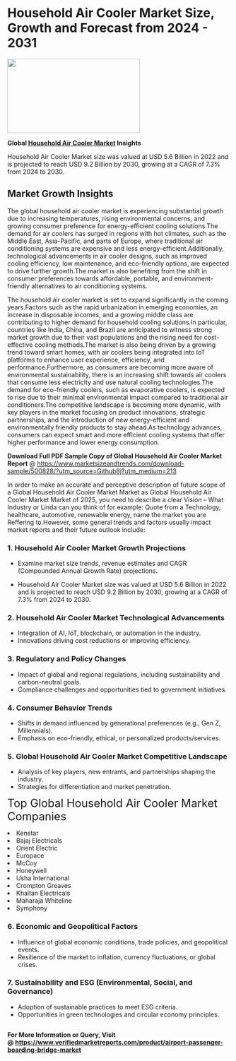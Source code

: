 <H1>Household Air Cooler Market Size, Growth and Forecast from 2024 - 2031</H1><img class="aligncenter size-medium wp-image-584254" src="https://thirdeyenews.in/wp-content/uploads/2024/09/Global-Market-Research-300x168.jpeg" alt="" width="300" height="168" /><p><strong>Global&nbsp;<a href="https://www.marketsizeandtrends.com/download-sample/500828/?utm_source=Github8j?utm_medium=213">Household Air Cooler Market</a> Insights</strong></p><p>Household Air Cooler Market size was valued at USD 5.6 Billion in 2022 and is projected to reach USD 9.2 Billion by 2030, growing at a CAGR of 7.3% from 2024 to 2030.</p><p><h2>Market Growth Insights</h2> <p>The global household air cooler market is experiencing substantial growth due to increasing temperatures, rising environmental concerns, and growing consumer preference for energy-efficient cooling solutions.The demand for air coolers has surged in regions with hot climates, such as the Middle East, Asia-Pacific, and parts of Europe, where traditional air conditioning systems are expensive and less energy-efficient.Additionally, technological advancements in air cooler designs, such as improved cooling efficiency, low maintenance, and eco-friendly options, are expected to drive further growth.The market is also benefiting from the shift in consumer preferences towards affordable, portable, and environment-friendly alternatives to air conditioning systems.</p> <p>The household air cooler market is set to expand significantly in the coming years.Factors such as the rapid urbanization in emerging economies, an increase in disposable incomes, and a growing middle class are contributing to higher demand for household cooling solutions.In particular, countries like India, China, and Brazil are anticipated to witness strong market growth due to their vast populations and the rising need for cost-effective cooling methods.The market is also being driven by a growing trend toward smart homes, with air coolers being integrated into IoT platforms to enhance user experience, efficiency, and performance.Furthermore, as consumers are becoming more aware of environmental sustainability, there is an increasing shift towards air coolers that consume less electricity and use natural cooling technologies.The demand for eco-friendly coolers, such as evaporative coolers, is expected to rise due to their minimal environmental impact compared to traditional air conditioners.The competitive landscape is becoming more dynamic, with key players in the market focusing on product innovations, strategic partnerships, and the introduction of new energy-efficient and environmentally friendly products to stay ahead.As technology advances, consumers can expect smart and more efficient cooling systems that offer higher performance and lower energy consumption.<p><span class=""><strong>Download Full PDF Sample Copy of Global Household Air Cooler Market Report</strong> @ <a href="https://www.marketsizeandtrends.com/download-sample/500828/?utm_source=Github8j?utm_medium=213" target="_blank">https://www.marketsizeandtrends.com/download-sample/500828/?utm_source=Github8j?utm_medium=213</a></span></p><p>In order to make an accurate and perceptive description of future scope of a Global&nbsp;Household Air Cooler Market Market as Global&nbsp;Household Air Cooler Market Market of 2025, you need to describe a clear Vision &ndash; What Industry or Linda can you think of for example: Quote from a Technology, healthcare, automotive, renewable energy, name the market you are Reffering to.However, some general trends and factors usually impact market reports and their future outlook include:</p><h3>1.&nbsp;<strong>Household Air Cooler Market Growth Projections</strong></h3><ul><li>Examine market size trends, revenue estimates and CAGR (Compounded Annual Growth Rate) projections.</li><li><p>Household Air Cooler Market size was valued at USD 5.6 Billion in 2022 and is projected to reach USD 9.2 Billion by 2030, growing at a CAGR of 7.3% from 2024 to 2030.</p></li></ul><h3>2.&nbsp;<strong>Household Air Cooler Market Technological Advancements</strong></h3><ul><li>Integration of AI, IoT, blockchain, or automation in the industry.</li><li>Innovations driving cost reductions or improving efficiency.</li></ul><h3>3.&nbsp;<strong>Regulatory and Policy Changes</strong></h3><ul><li>Impact of global and regional regulations, including sustainability and carbon-neutral goals.</li><li>Compliance challenges and opportunities tied to government initiatives.</li></ul><h3>4.&nbsp;<strong>Consumer Behavior Trends</strong></h3><ul><li>Shifts in demand influenced by generational preferences (e.g., Gen Z, Millennials).</li><li>Emphasis on eco-friendly, ethical, or personalized products/services.</li></ul><h3>5.&nbsp;<strong>Global Household Air Cooler Market Competitive Landscape</strong></h3><ul><li>Analysis of key players, new entrants, and partnerships shaping the industry.</li><li>Strategies for differentiation and market penetration.</li></ul><p data-pm-slice="1 1 []"><span style="color: inherit; font-family: inherit; font-size: 25px;">Top Global Household Air Cooler Market Companies</span></p><div class="" data-test-id=""><p><li>Kenstar</li><li> Bajaj Electricals</li><li> Orient Electric</li><li> Europace</li><li> McCoy</li><li> Honeywell</li><li> Usha International</li><li> Crompton Greaves</li><li> Khaitan Electricals</li><li> Maharaja Whiteline</li><li> Symphony</li></p></div><h3>6.&nbsp;<strong>Economic and Geopolitical Factors</strong></h3><ul><li>Influence of global economic conditions, trade policies, and geopolitical events.</li><li>Resilience of the market to inflation, currency fluctuations, or global crises.</li></ul><h3>7.&nbsp;<strong>Sustainability and ESG (Environmental, Social, and Governance)</strong></h3><ul><li>Adoption of sustainable practices to meet ESG criteria.</li><li>Opportunities in green technologies and circular economy principles.</li></ul><h2><strong style="font-size: 14px;">For More Information or Query, Visit @&nbsp;</strong><a style="background-color: #ffffff; font-size: 14px;" href="https://www.marketsizeandtrends.com/report/household-air-cooler-market/" target="_blank">https://www.verifiedmarketreports.com/product/airport-passenger-boarding-bridge-market</a></h2>